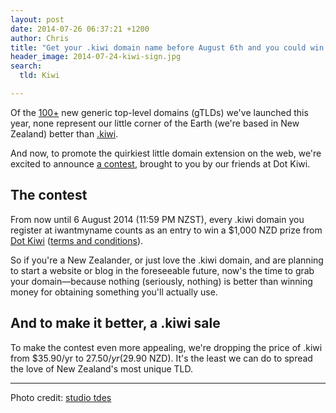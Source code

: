 ```yaml
---
layout: post
date: 2014-07-26 06:37:21 +1200
author: Chris
title: "Get your .kiwi domain name before August 6th and you could win $1,000 NZD"
header_image: 2014-07-24-kiwi-sign.jpg
search:
  tld: Kiwi

---
```


<!-- excerpt -->

Of the [100+](https://iwantmyname.com/domains/new-gtld-domain-extensions) new generic top-level domains (gTLDs) we've launched this year, none represent our little corner of the Earth (we're based in New Zealand) better than [.kiwi](https://iwantmyname.com/domains/dot-kiwi).

And now, to promote the quirkiest little domain extension on the web, we're excited to announce [a contest](http://www.promotion.kiwi/truecolours/), brought to you by our friends at Dot Kiwi.

<!-- /excerpt -->

## The contest

From now until 6 August 2014 (11:59 PM NZST), every .kiwi domain you register at iwantmyname counts as an entry to win a $1,000 NZD prize from [Dot Kiwi](https://hello.kiwi/) ([terms and conditions](http://promotion.kiwi/terms/)). 

So if you're a New Zealander, or just love the .kiwi domain, and are planning to start a website or blog in the foreseeable future, now's the time to grab your domain—because nothing (seriously, nothing) is better than winning money for obtaining something you'll actually use.
 

## And to make it better, a .kiwi sale

To make the contest even more appealing, we're dropping the price of .kiwi from $35.90/yr to $27.50/yr ($29.90 NZD). It's the least we can do to spread the love of New Zealand's most unique TLD.

***

Photo credit: [studio tdes](https://www.flickr.com/photos/thedailyenglishshow/5585174283/in/photolist-9vxtJk-5Wnjb-5Wnki-mJXqZH-7No4U4-aDPaqR-7JSvt2-5zfER-7Q2BDb-7BJxEV-9u9pJd-5uQc1m-51YQi-nRZ4U-55GBjH-bCfHC-69KUot-9vxuyT-6ffMCb-6fbBpz-6fbBQz-6ffMTU-6fbB7r-6fbBJD-QzVrg-4Gt25E-bmPs4M-exaY7-eLQQ9t-7A5kdn-hPDFYs-cvzR2y-hPDFyu-hPCXNr-gANYdZ-3esLms-eBjLPe-3m5Xke-bzdpWn-aLLzX8-887gkC-bskNn4-bskR4c-nzLs7i-ENqxj-8nYhFr-25uLP-iAXw-8j2qsM-fEwoGn)
